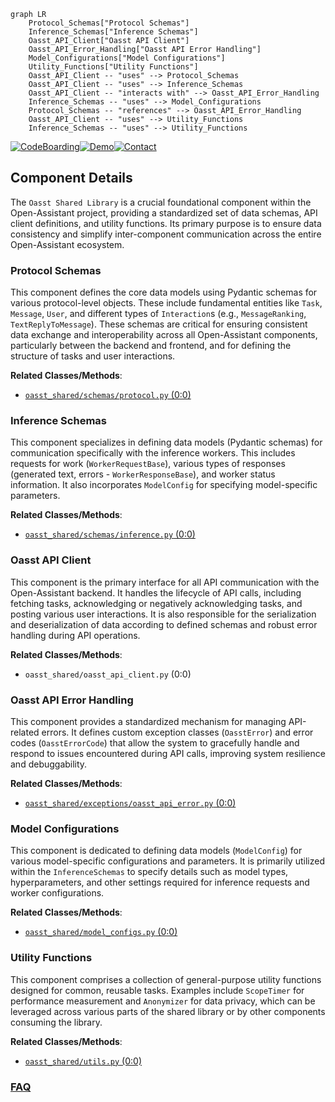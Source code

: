 ```mermaid
graph LR
    Protocol_Schemas["Protocol Schemas"]
    Inference_Schemas["Inference Schemas"]
    Oasst_API_Client["Oasst API Client"]
    Oasst_API_Error_Handling["Oasst API Error Handling"]
    Model_Configurations["Model Configurations"]
    Utility_Functions["Utility Functions"]
    Oasst_API_Client -- "uses" --> Protocol_Schemas
    Oasst_API_Client -- "uses" --> Inference_Schemas
    Oasst_API_Client -- "interacts with" --> Oasst_API_Error_Handling
    Inference_Schemas -- "uses" --> Model_Configurations
    Protocol_Schemas -- "references" --> Oasst_API_Error_Handling
    Oasst_API_Client -- "uses" --> Utility_Functions
    Inference_Schemas -- "uses" --> Utility_Functions
```
[![CodeBoarding](https://img.shields.io/badge/Generated%20by-CodeBoarding-9cf?style=flat-square)](https://github.com/CodeBoarding/CodeBoarding)[![Demo](https://img.shields.io/badge/Try%20our-Demo-blue?style=flat-square)](https://www.codeboarding.org/demo)[![Contact](https://img.shields.io/badge/Contact%20us%20-%20contact@codeboarding.org-lightgrey?style=flat-square)](mailto:contact@codeboarding.org)

## Component Details

The `Oasst Shared Library` is a crucial foundational component within the Open-Assistant project, providing a standardized set of data schemas, API client definitions, and utility functions. Its primary purpose is to ensure data consistency and simplify inter-component communication across the entire Open-Assistant ecosystem.

### Protocol Schemas
This component defines the core data models using Pydantic schemas for various protocol-level objects. These include fundamental entities like `Task`, `Message`, `User`, and different types of `Interaction`s (e.g., `MessageRanking`, `TextReplyToMessage`). These schemas are critical for ensuring consistent data exchange and interoperability across all Open-Assistant components, particularly between the backend and frontend, and for defining the structure of tasks and user interactions.


**Related Classes/Methods**:

- <a href="https://github.com/LAION-AI/Open-Assistant/blob/master/oasst-shared/oasst_shared/schemas/protocol.py#L0-L0" target="_blank" rel="noopener noreferrer">`oasst_shared/schemas/protocol.py` (0:0)</a>


### Inference Schemas
This component specializes in defining data models (Pydantic schemas) for communication specifically with the inference workers. This includes requests for work (`WorkerRequestBase`), various types of responses (generated text, errors - `WorkerResponseBase`), and worker status information. It also incorporates `ModelConfig` for specifying model-specific parameters.


**Related Classes/Methods**:

- <a href="https://github.com/LAION-AI/Open-Assistant/blob/master/oasst-shared/oasst_shared/schemas/inference.py#L0-L0" target="_blank" rel="noopener noreferrer">`oasst_shared/schemas/inference.py` (0:0)</a>


### Oasst API Client
This component is the primary interface for all API communication with the Open-Assistant backend. It handles the lifecycle of API calls, including fetching tasks, acknowledging or negatively acknowledging tasks, and posting various user interactions. It is also responsible for the serialization and deserialization of data according to defined schemas and robust error handling during API operations.


**Related Classes/Methods**:

- `oasst_shared/oasst_api_client.py` (0:0)


### Oasst API Error Handling
This component provides a standardized mechanism for managing API-related errors. It defines custom exception classes (`OasstError`) and error codes (`OasstErrorCode`) that allow the system to gracefully handle and respond to issues encountered during API calls, improving system resilience and debuggability.


**Related Classes/Methods**:

- <a href="https://github.com/LAION-AI/Open-Assistant/blob/master/oasst-shared/oasst_shared/exceptions/oasst_api_error.py#L0-L0" target="_blank" rel="noopener noreferrer">`oasst_shared/exceptions/oasst_api_error.py` (0:0)</a>


### Model Configurations
This component is dedicated to defining data models (`ModelConfig`) for various model-specific configurations and parameters. It is primarily utilized within the `InferenceSchemas` to specify details such as model types, hyperparameters, and other settings required for inference requests and worker configurations.


**Related Classes/Methods**:

- <a href="https://github.com/LAION-AI/Open-Assistant/blob/master/oasst-shared/oasst_shared/model_configs.py#L0-L0" target="_blank" rel="noopener noreferrer">`oasst_shared/model_configs.py` (0:0)</a>


### Utility Functions
This component comprises a collection of general-purpose utility functions designed for common, reusable tasks. Examples include `ScopeTimer` for performance measurement and `Anonymizer` for data privacy, which can be leveraged across various parts of the shared library or by other components consuming the library.


**Related Classes/Methods**:

- <a href="https://github.com/LAION-AI/Open-Assistant/blob/master/oasst-shared/oasst_shared/utils.py#L0-L0" target="_blank" rel="noopener noreferrer">`oasst_shared/utils.py` (0:0)</a>




### [FAQ](https://github.com/CodeBoarding/GeneratedOnBoardings/tree/main?tab=readme-ov-file#faq)